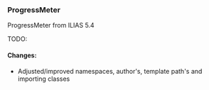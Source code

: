 ### ProgressMeter
ProgressMeter from ILIAS 5.4

TODO: 

#### Changes:
- Adjusted/improved namespaces, author's, template path's and importing classes
